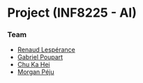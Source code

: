 # Project (INF8225 - AI)

### Team
- [Renaud Lespérance](https://github.com/renaudlesperance)
- [Gabriel Poupart](https://github.com/Poupart-Gabriel)
- [Chu	Ka Hei](https://github.com/khchu93)
- [Morgan Péju](https://github.com/MorganPeju)
